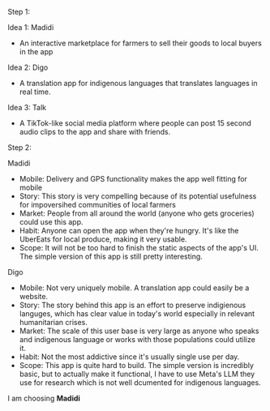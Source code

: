 Step 1:

Idea 1: Madidi 
* An interactive marketplace for farmers to sell their goods to local buyers in the app

Idea 2: Digo
* A translation app for indigenous languages that translates languages in real time.

Idea 3: Talk
* A TikTok-like social media platform where people can post 15 second audio clips to the app and share with friends.

Step 2:

Madidi
* Mobile: Delivery and GPS functionality makes the app well fitting for mobile
* Story: This story is very compelling because of its potential usefulness for impoversihed communities of local farmers
* Market: People from all around the world (anyone who gets groceries) could use this app. 
* Habit: Anyone can open the app when they're hungry. It's like the UberEats for local produce, making it very usable.
* Scope: It will not be too hard to finish the static aspects of the app's UI. The simple version of this app is still pretty interesting. 


Digo
* Mobile: Not very uniquely mobile. A translation app could easily be a website.
* Story: The story behind this app is an effort to preserve indigienous languges, which has clear value in today's world especially in relevant humanitarian crises. 
* Market: The scale of this user base is very large as anyone who speaks and indigenous language or works with those populations could utilize it.
* Habit: Not the most addictive since it's usually single use per day.
* Scope: This app is quite hard to build. The simple version is incredibly basic, but to actually make it functional, I have to use Meta's LLM they use for research which is not well dcumented for indigenous languages. 

I am choosing **Madidi**
